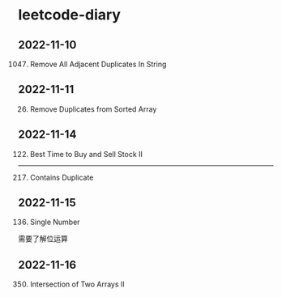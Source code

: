 # leetcode-diary

## 2022-11-10

1047. Remove All Adjacent Duplicates In String

## 2022-11-11

26. Remove Duplicates from Sorted Array

## 2022-11-14

122. Best Time to Buy and Sell Stock II

---

217. Contains Duplicate

## 2022-11-15

136. Single Number

需要了解位运算

## 2022-11-16

350. Intersection of Two Arrays II
